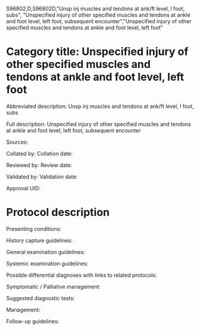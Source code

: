 S96802,D,S96802D,"Unsp inj muscles and tendons at ank/ft level, l foot, subs", "Unspecified injury of other specified muscles and tendons at ankle and foot level, left foot, subsequent encounter","Unspecified injury of other specified muscles and tendons at ankle and foot level, left foot"
# Category title: Unspecified injury of other specified muscles and tendons at ankle and foot level, left foot

Abbreviated description: Unsp inj muscles and tendons at ank/ft level, l foot, subs

Full description: Unspecified injury of other specified muscles and tendons at ankle and foot level, left foot, subsequent encounter

Sources:

Collated by:
Collation date:

Reviewed by:
Review date:

Validated by:
Validation date:

Approval UID:

# Protocol description

Presenting conditions:

History capture guidelines:

General examination guidelines:

Systemic examination guidelines:

Possible differential diagnoses with links to related protocols:

Symptomatic / Palliative management:

Suggested diagnostic tests:

Management:

Follow-up guidelines:
